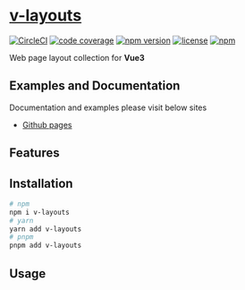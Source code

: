 # [v-layouts](https://terryz.github.io/docs-vue3/layout/)
<!-- &middot; -->
[![CircleCI](https://circleci.com/gh/TerryZ/v-layouts/tree/master.svg?style=svg)](https://circleci.com/gh/TerryZ/v-layouts/tree/master)
[![code coverage](https://codecov.io/gh/TerryZ/v-layouts/branch/master/graph/badge.svg)](https://codecov.io/gh/TerryZ/v-layouts)
[![npm version](https://img.shields.io/npm/v/v-layouts.svg)](https://www.npmjs.com/package/v-layouts)
[![license](https://img.shields.io/badge/license-MIT-brightgreen.svg)](https://mit-license.org/)
[![npm](https://img.shields.io/npm/dy/v-layouts.svg)](https://www.npmjs.com/package/v-layouts)

Web page layout collection for **Vue3**

## Examples and Documentation

Documentation and examples please visit below sites

- [Github pages](https://terryz.github.io/docs-vue3/layout/)

## Features


## Installation

```sh
# npm
npm i v-layouts
# yarn
yarn add v-layouts
# pnpm
pnpm add v-layouts
```

## Usage
